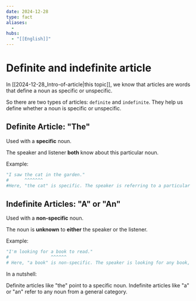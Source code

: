 ```yaml
---
date: 2024-12-28
type: fact
aliases:
  -
hubs:
  - "[[English]]"
---
```


# Definite and indefinite article

In [[2024-12-28_Intro-of-article|this topic]], we know that articles are words that define a noun as specific or unspecific.

So there are two types of articles: `definite` and `indefinite`. They help us define whether a noun is specific or unspecific.


## Definite Article: "The"

Used with a **specific** noun.

The speaker and listener **both** know about this particular noun.

Example:
```py
"I saw the cat in the garden."
#      ^^^^^^^
#Here, "the cat" is specific. The speaker is referring to a particular cat that both the speaker and listener are familiar with.

```


## Indefinite Articles: "A" or "An"

Used with a **non-specific** noun.

The noun is **unknown** to **either** the speaker or the listener.

Example:
```py
"I'm looking for a book to read."
#                ^^^^^^
# Here, "a book" is non-specific. The speaker is looking for any book, not a particular one.

```


In a nutshell:

Definite articles like "the" point to a specific noun.
Indefinite articles like "a" or "an" refer to any noun from a general category.
